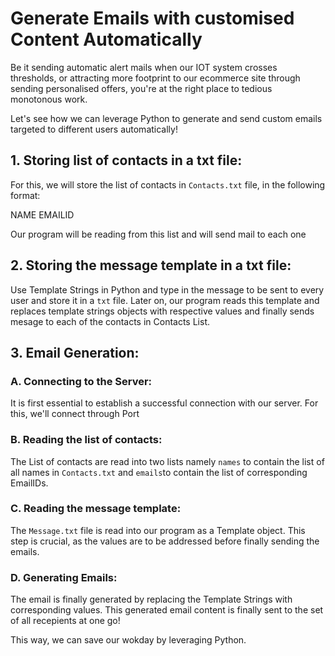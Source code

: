 # Generate Emails with customised Content Automatically

Be it sending automatic alert mails when our IOT system crosses thresholds, or attracting more footprint to our ecommerce site through sending personalised offers, you're at the right place to tedious monotonous work.

Let's see how we can leverage Python to generate and send custom emails targeted to different users automatically!

## 1. Storing list of contacts in a txt file:
For this, we will store the list of contacts in `Contacts.txt` file, in the following format:

NAME EMAILID

Our program will be reading from this list and will send mail to each one

## 2. Storing the message template in a txt file:
Use Template Strings in Python and type in the message to be sent to every user and store it in a `txt` file.
Later on, our program reads this template and replaces template strings objects with respective values and finally sends mesage to each of the contacts in Contacts List.

## 3. Email Generation:

### A. Connecting to the Server:
It is first essential to establish a successful connection with our server. For this, we'll connect through Port 

### B. Reading the list of contacts:
The List of contacts are read into two lists namely `names` to contain the list of all names in `Contacts.txt` and `emails`to contain the list of corresponding EmailIDs.

### C. Reading the message template:
The `Message.txt` file is read into our program as a Template object. This step is crucial, as the values are to be addressed before finally sending the emails.

### D. Generating Emails:
The email is finally generated by replacing the Template Strings with corresponding values. This generated email content is finally sent to the set of all recepients at one go!

This way, we can save our wokday by leveraging Python.
